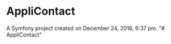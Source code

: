 AppliContact
============

A Symfony project created on December 24, 2016, 6:37 pm.
"# AppliContact" 

